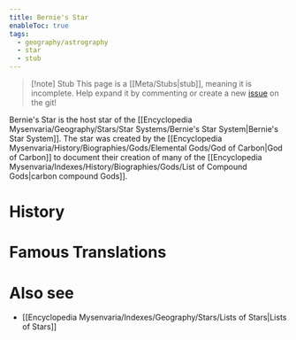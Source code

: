 ```yaml
---
title: Bernie's Star
enableToc: true
tags:
  - geography/astrography
  - star
  - stub
---
```


> [!note] Stub
> This page is a [[Meta/Stubs|stub]], meaning it is incomplete. Help expand it by commenting or create a new [issue](https://github.com/RagtimeGal/quartz--encyclopedia-mysenvaria/issues/new/choose) on the git!

Bernie's Star is the host star of the [[Encyclopedia Mysenvaria/Geography/Stars/Star Systems/Bernie's Star System|Bernie's Star System]]. The star was created by the [[Encyclopedia Mysenvaria/History/Biographies/Gods/Elemental Gods/God of Carbon|God of Carbon]] to document their creation of many of the [[Encyclopedia Mysenvaria/Indexes/History/Biographies/Gods/List of Compound Gods|carbon compound Gods]].
# History

# Famous Translations

# Also see
- [[Encyclopedia Mysenvaria/Indexes/Geography/Stars/Lists of Stars|Lists of Stars]]
